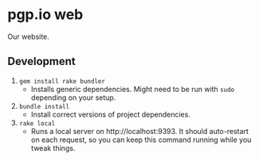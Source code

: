 # pgp.io web

Our website.

## Development

 1. `gem install rake bundler`
    * Installs generic dependencies. Might need to be run with `sudo` depending on your setup.
 2. `bundle install`
    * Install correct versions of project dependencies.
 3. `rake local`
    * Runs a local server on http://localhost:9393. It should auto-restart on each request, so you can keep this command running while you tweak things.
